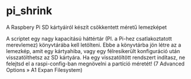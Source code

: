 # pi_shrink
A Raspbery Pi SD kártyáiról készít csökkentett méretű lemezképet

A scriptet egy nagy kapacitású háttértár (Pl. a Pi-hez csatlakoztatott merevlemez) könyvtárába kell letölteni. Ebbe a könyvtárba jön létre az a lemezkép, amit egy kártyahiba, vagy egy félresikerült konfiguráció után visszatölthetsz az SD kártyára.
Ha egy visszatöltött rendszert indítasz, ne felejtsd el a raspi-config-ban megnövelni a partíció méretét! (7 Advanced Options » A1 Expan Filesystem)
